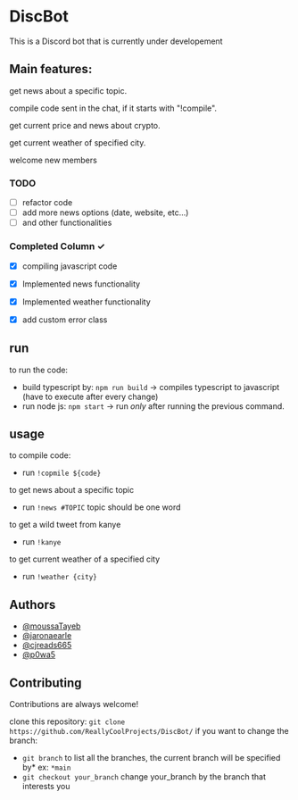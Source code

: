 # DiscBot

This is a Discord bot that is currently under developement

## Main features:

get news about a specific topic.

compile code sent in the chat, if it starts with "!compile".

get current price and news about crypto.

get current weather of specified city.

welcome new members
### TODO
- [ ]  refactor code
- [ ]  add more news options (date, website, etc...)
- [ ]  and other functionalities

### Completed Column ✓
- [x]   compiling javascript code
- [x]   Implemented news functionality
- [x]   Implemented weather functionality
- [x]   add custom error class


## run

to run the code: 
- build typescript by: `npm run build` -> compiles typescript to javascript (have to execute after every change)
- run node js: `npm start` -> run *only* after running the previous command.

## usage
to compile code:
- run `!copmile ${code}`

to get news about a specific topic
- run `!news #TOPIC` topic should be one word

to get a wild tweet from kanye
- run `!kanye`

to get current weather of a specified city
- run `!weather {city}`


## Authors

- [@moussaTayeb](https://github.com/moussaTayeb)
- [@jaronaearle](https://github.com/jaronaearle)
- [@cjreads665](https://github.com/cjreads665)
- [@p0wa5](https://github.com/p0wa5)

## Contributing

Contributions are always welcome!

clone this repository: `git clone https://github.com/ReallyCoolProjects/DiscBot/`
if you want to change the branch:  

- `git branch` to list all the branches, the current branch will be specified by* ex: `*main`
- `git checkout your_branch` change your_branch by the branch that interests you
